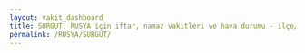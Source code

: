 ```yaml
---
layout: vakit_dashboard
title: SURGUT, RUSYA için iftar, namaz vakitleri ve hava durumu - ilçe/eyalet seç
permalink: /RUSYA/SURGUT/
---
```


<script type="text/javascript">
  var GLOBAL_COUNTRY = 'RUSYA';
  var GLOBAL_CITY = 'SURGUT';
  var GLOBAL_STATE = '';
  var lat = 72;
  var lon = 21;
</script>
